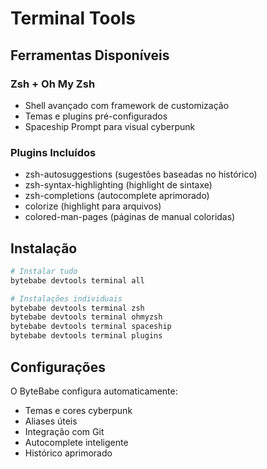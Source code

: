 # Terminal Tools

## Ferramentas Disponíveis

### Zsh + Oh My Zsh
- Shell avançado com framework de customização
- Temas e plugins pré-configurados
- Spaceship Prompt para visual cyberpunk

### Plugins Incluídos
- zsh-autosuggestions (sugestões baseadas no histórico)
- zsh-syntax-highlighting (highlight de sintaxe)
- zsh-completions (autocomplete aprimorado)
- colorize (highlight para arquivos)
- colored-man-pages (páginas de manual coloridas)

## Instalação

```bash
# Instalar tudo
bytebabe devtools terminal all

# Instalações individuais
bytebabe devtools terminal zsh
bytebabe devtools terminal ohmyzsh
bytebabe devtools terminal spaceship
bytebabe devtools terminal plugins
```

## Configurações

O ByteBabe configura automaticamente:
- Temas e cores cyberpunk
- Aliases úteis
- Integração com Git
- Autocomplete inteligente
- Histórico aprimorado